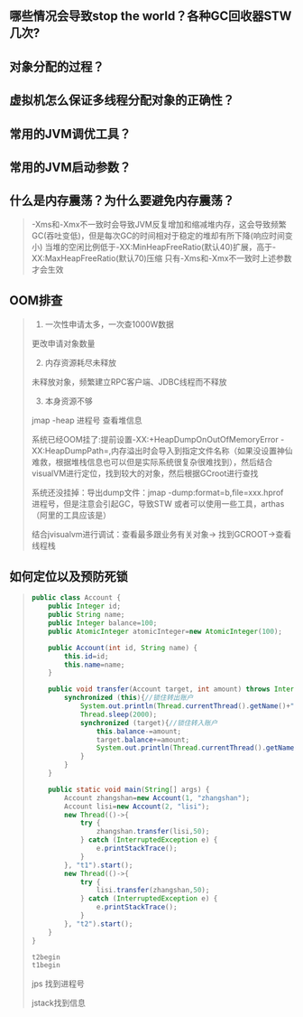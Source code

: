 ## 哪些情况会导致stop the world？各种GC回收器STW几次?

## 对象分配的过程？

## 虚拟机怎么保证多线程分配对象的正确性？

## 常用的JVM调优工具？

## 常用的JVM启动参数？

## 什么是内存震荡？为什么要避免内存震荡？
> -Xms和-Xmx不一致时会导致JVM反复增加和缩减堆内存，这会导致频繁GC(吞吐变低)，但是每次GC的时间相对于稳定的堆却有所下降(响应时间变小)
> 当堆的空闲比例低于-XX:MinHeapFreeRatio(默认40)扩展，高于-XX:MaxHeapFreeRatio(默认70)压缩
> 只有-Xms和-Xmx不一致时上述参数才会生效

## OOM排查

>1. 一次性申请太多，一次查1000W数据
>
>   更改申请对象数量
>
>2. 内存资源耗尽未释放
>
>   未释放对象，频繁建立RPC客户端、JDBC线程而不释放
>
>3. 本身资源不够
>
>   jmap -heap 进程号          查看堆信息
>
>系统已经OOM挂了:提前设置-XX:+HeapDumpOnOutOfMemoryError -XX:HeapDumpPath=,内存溢出时会导入到指定文件名称（如果没设置神仙难救，根据堆栈信息也可以但是实际系统很复杂很难找到），然后结合visualVM进行定位，找到较大的对象，然后根据GCroot进行查找
>
>系统还没挂掉：导出dump文件：jmap -dump:format=b,file=xxx.hprof 进程号，但是注意会引起GC，导致STW  或者可以使用一些工具，arthas（阿里的工具应该是）
>
>结合jvisualvm进行调试：查看最多跟业务有关对象-> 找到GCROOT->查看线程栈

## 如何定位以及预防死锁

> ```java
> public class Account {
>     public Integer id;
>     public String name;
>     public Integer balance=100;
>     public AtomicInteger atomicInteger=new AtomicInteger(100);
> 
>     public Account(int id, String name) {
>         this.id=id;
>         this.name=name;
>     }
> 
>     public void transfer(Account target, int amount) throws InterruptedException{
>         synchronized (this){//锁住转出账户
>             System.out.println(Thread.currentThread().getName()+"begin");
>             Thread.sleep(2000);
>             synchronized (target){//锁住转入账户
>                 this.balance-=amount;
>                 target.balance+=amount;
>                 System.out.println(Thread.currentThread().getName()+"end");
>             }
>         }
>     }
> 
>     public static void main(String[] args) {
>         Account zhangshan=new Account(1, "zhangshan");
>         Account lisi=new Account(2, "lisi");
>         new Thread(()->{
>             try {
>                 zhangshan.transfer(lisi,50);
>             } catch (InterruptedException e) {
>                 e.printStackTrace();
>             }
>         }, "t1").start();
>         new Thread(()->{
>             try {
>                 lisi.transfer(zhangshan,50);
>             } catch (InterruptedException e) {
>                 e.printStackTrace();
>             }
>         }, "t2").start();
>     }
> }
> 
> t2begin
> t1begin
> ```
>
> jps 找到进程号
>
> jstack找到信息 

